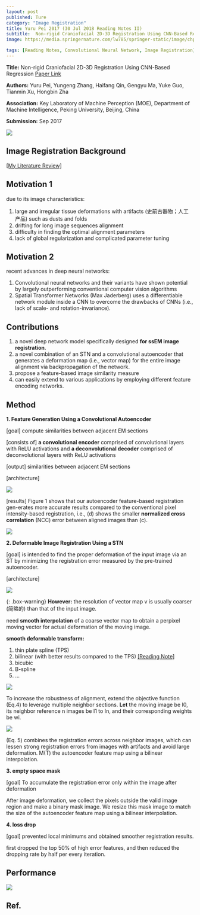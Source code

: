 ```yaml
---
layout: post
published: Ture
category: "Image Registration"
title: Yuru Pei 2017 (30 Jul 2018 Reading Notes II)
subtitle:  Non-rigid Craniofacial 2D-3D Registration Using CNN-Based Regression
image: https://media.springernature.com/lw785/springer-static/image/chp%3A10.1007%2F978-3-319-67558-9_14/MediaObjects/456926_1_En_14_Fig3_HTML.gif

tags: [Reading Notes, Convolutional Neural Network, Image Registration]
---
```


**Title:** Non-rigid Craniofacial 2D-3D Registration Using CNN-Based Regression [Paper Link](https://link.springer.com/chapter/10.1007/978-3-319-67558-9_14)

**Authors:** Yuru Pei, Yungeng Zhang, Haifang Qin, Gengyu Ma, Yuke Guo, Tianmin Xu, Hongbin Zha

**Association:** Key Laboratory of Machine Perception (MOE), Department of Machine Intelligence, Peking University, Beijing, China

**Submission:** Sep 2017

![](https://media.springernature.com/lw785/springer-static/image/chp%3A10.1007%2F978-3-319-67558-9_14/MediaObjects/456926_1_En_14_Fig3_HTML.gif) 



## Image Registration Background

[[My Literature Review]](https://xuuuuuuchen.github.io/2018-07-31-ImageRegistration/)


## Motivation 1
due to its image characteristics: 
1. large and irregular tissue deformations with artifacts (史前古器物；人工产品) such as dusts and folds
2. drifting for long image sequences alignment
3. difficulty in finding the optimal alignment parameters
4. lack of global regularization and complicated parameter tuning

## Motivation 2
recent advances in deep neural networks:
1. Convolutional neural networks and their variants have shown potential by largely outperforming conventional computer vision algorithms
2. Spatial Transformer Networks (Max Jaderberg) uses a differentiable network module inside a CNN to overcome the drawbacks of CNNs (i.e., lack of scale- and rotation-invariance).


## Contributions

1. a novel deep network model specifically designed **for ssEM image registration**.
2. a novel combination of an STN and a convolutional autoencoder that generates a deformation map (i.e., vector map) for the entire image alignment via backpropagation of the network.
3. propose a feature-based image similarity measure
4. can easily extend to various applications by employing different feature encoding networks.


## Method 


**1. Feature Generation Using a Convolutional Autoencoder**

[goal] compute similarities between adjacent EM sections

[consists of] **a convolutional encoder** comprised of convolutional layers with ReLU activations and **a deconvolutional decoder** comprised of deconvolutional layers with ReLU activations

[output]  similarities between adjacent EM sections

[architecture] 

![](https://github.com/xuuuuuuchen/xuuuuuuchen.github.io/blob/master/img/2018-07-30-readnote/1.png?raw=true) 

[results] Figure 1 shows that our autoencoder feature-based registration gen-erates more accurate results compared to the conventional pixel intensity-based registration, i.e., (d) shows the smaller **normalized cross correlation** (NCC) error between aligned images than (c).

![](https://github.com/xuuuuuuchen/xuuuuuuchen.github.io/blob/master/img/2018-07-30-readnote/2.png?raw=true) 

**2. Deformable Image Registration Using a STN**

[goal] is intended to find the proper deformation of the input image via an ST by minimizing the registration error measured by the pre-trained autoencoder.

[architecture] 

![](https://github.com/xuuuuuuchen/xuuuuuuchen.github.io/blob/master/img/2018-07-30-readnote/3.png?raw=true) 


{: .box-warning}
**However:** the resolution of vector map v is usually coarser (简略的) than that of the input image.

need **smooth interpolation** of a coarse vector map to obtain a perpixel moving vector for actual deformation of the moving image.


**smooth deformable transform:**
1. thin plate spline (TPS) 
2. bilinear (with better results compared to the TPS) [[Reading Note]](https://xuuuuuuchen.github.io/2018-07-26-readnote/)
3. bicubic
4. B-spline
5. ...

![](https://github.com/xuuuuuuchen/xuuuuuuchen.github.io/blob/master/img/2018-07-30-readnote/5.png?raw=true) 

To increase the robustness of alignment, extend the objective function (Eq.4) to leverage multiple neighbor sections.
**Let** the moving image be I0, its neighbor reference n images be I1 to In, and their corresponding weights be wi.

![](https://github.com/xuuuuuuchen/xuuuuuuchen.github.io/blob/master/img/2018-07-30-readnote/6.png?raw=true) 

(Eq. 5) combines the registration errors across neighbor images, which can lessen strong registration errors from images with artifacts and avoid large deformation. M(T) the autoencoder feature map using a bilinear interpolation.



**3. empty space mask**

[goal] To accumulate the registration error only within the image after deformation

After image deformation, we collect the pixels outside the valid image region and make a binary mask image. 
We resize this mask image to match the size of the autoencoder feature map using a bilinear interpolation.

**4. loss drop**

[goal] prevented local minimums and obtained smoother registration results.

first dropped the top 50% of high error features, and then reduced the dropping rate by half per every iteration. 


## Performance

![](https://github.com/xuuuuuuchen/xuuuuuuchen.github.io/blob/master/img/2018-07-30-readnote/4.png?raw=true) 

## Ref.

